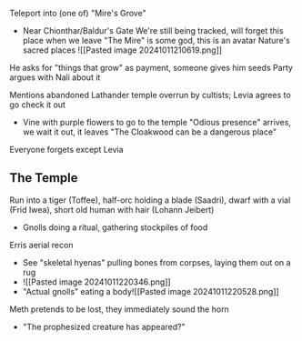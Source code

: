 Teleport into (one of) "Mire's Grove"
- Near Chionthar/Baldur's Gate
We're still being tracked, will forget this place when we leave
"The Mire" is some god, this is an avatar
Nature's sacred places
![[Pasted image 20241011210619.png]]

He asks for "things that grow" as payment, someone gives him seeds
Party argues with Nali about it

Mentions abandoned Lathander temple overrun by cultists; Levia agrees to go check it out
- Vine with purple flowers to go to the temple
"Odious presence" arrives, we wait it out, it leaves
"The Cloakwood can be a dangerous place"

Everyone forgets except Levia

## The Temple
Run into a tiger (Toffee), half-orc holding a blade (Saadri), dwarf with a vial (Frid Iwea), short old human with hair (Lohann Jeibert)
- Gnolls doing a ritual, gathering stockpiles of food

Erris aerial recon
- See "skeletal hyenas" pulling bones from corpses, laying them out on a rug
- ![[Pasted image 20241011220346.png]]
- "Actual gnolls" eating a body![[Pasted image 20241011220528.png]]

Meth pretends to be lost, they immediately sound the horn
- "The prophesized creature has appeared?"